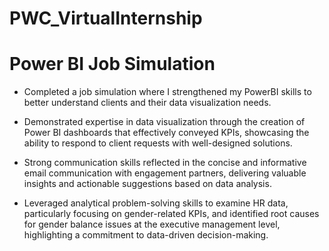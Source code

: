  # PWC_VirtualInternship
# Power	BI	Job	Simulation

- Completed a job simulation where I strengthened my PowerBI skills to better understand 
  clients and their data visualization needs.

- Demonstrated expertise in data visualization through the creation of Power BI dashboards 
  that effectively conveyed KPIs, showcasing the ability to respond to client requests with
  well-designed solutions.
  
- Strong communication skills reflected in the concise and informative email communication 
  with engagement partners, delivering valuable insights and actionable suggestions based 
  on data analysis.

- Leveraged analytical problem-solving skills to examine HR data, particularly focusing on 
  gender-related KPIs, and identified root causes for gender balance issues at the executive 
  management level, highlighting a commitment to data-driven decision-making.
